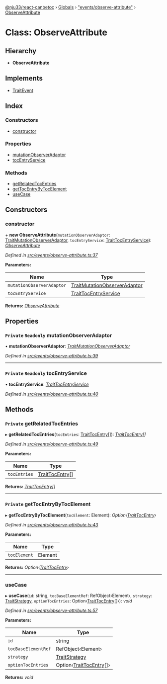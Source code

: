 [@nju33/react-canbetoc](../README.md) › [Globals](../globals.md) › ["events/observe-attribute"](../modules/_events_observe_attribute_.md) › [ObserveAttribute](_events_observe_attribute_.observeattribute.md)

# Class: ObserveAttribute

## Hierarchy

* **ObserveAttribute**

## Implements

* [TraitEvent](../interfaces/_events_event_.traitevent.md)

## Index

### Constructors

* [constructor](_events_observe_attribute_.observeattribute.md#constructor)

### Properties

* [mutationObserverAdaptor](_events_observe_attribute_.observeattribute.md#private-readonly-mutationobserveradaptor)
* [tocEntryService](_events_observe_attribute_.observeattribute.md#private-readonly-tocentryservice)

### Methods

* [getRelatedTocEntries](_events_observe_attribute_.observeattribute.md#private-getrelatedtocentries)
* [getTocEntryByTocElement](_events_observe_attribute_.observeattribute.md#private-gettocentrybytocelement)
* [useCase](_events_observe_attribute_.observeattribute.md#usecase)

## Constructors

###  constructor

\+ **new ObserveAttribute**(`mutationObserverAdaptor`: [TraitMutationObserverAdaptor](../interfaces/_entities_mutation_observer_adaptor_.traitmutationobserveradaptor.md), `tocEntryService`: [TraitTocEntryService](../interfaces/_entities_toc_entry_service_.traittocentryservice.md)): *[ObserveAttribute](_events_observe_attribute_.observeattribute.md)*

*Defined in [src/events/observe-attribute.ts:37](https://github.com/nju33/react-canbetoc/blob/118b6f6/src/events/observe-attribute.ts#L37)*

**Parameters:**

Name | Type |
------ | ------ |
`mutationObserverAdaptor` | [TraitMutationObserverAdaptor](../interfaces/_entities_mutation_observer_adaptor_.traitmutationobserveradaptor.md) |
`tocEntryService` | [TraitTocEntryService](../interfaces/_entities_toc_entry_service_.traittocentryservice.md) |

**Returns:** *[ObserveAttribute](_events_observe_attribute_.observeattribute.md)*

## Properties

### `Private` `Readonly` mutationObserverAdaptor

• **mutationObserverAdaptor**: *[TraitMutationObserverAdaptor](../interfaces/_entities_mutation_observer_adaptor_.traitmutationobserveradaptor.md)*

*Defined in [src/events/observe-attribute.ts:39](https://github.com/nju33/react-canbetoc/blob/118b6f6/src/events/observe-attribute.ts#L39)*

___

### `Private` `Readonly` tocEntryService

• **tocEntryService**: *[TraitTocEntryService](../interfaces/_entities_toc_entry_service_.traittocentryservice.md)*

*Defined in [src/events/observe-attribute.ts:40](https://github.com/nju33/react-canbetoc/blob/118b6f6/src/events/observe-attribute.ts#L40)*

## Methods

### `Private` getRelatedTocEntries

▸ **getRelatedTocEntries**(`tocEntries`: [TraitTocEntry](../interfaces/_entities_toc_entry_.traittocentry.md)[]): *[TraitTocEntry](../interfaces/_entities_toc_entry_.traittocentry.md)[]*

*Defined in [src/events/observe-attribute.ts:49](https://github.com/nju33/react-canbetoc/blob/118b6f6/src/events/observe-attribute.ts#L49)*

**Parameters:**

Name | Type |
------ | ------ |
`tocEntries` | [TraitTocEntry](../interfaces/_entities_toc_entry_.traittocentry.md)[] |

**Returns:** *[TraitTocEntry](../interfaces/_entities_toc_entry_.traittocentry.md)[]*

___

### `Private` getTocEntryByTocElement

▸ **getTocEntryByTocElement**(`tocElement`: Element): *Option‹[TraitTocEntry](../interfaces/_entities_toc_entry_.traittocentry.md)›*

*Defined in [src/events/observe-attribute.ts:43](https://github.com/nju33/react-canbetoc/blob/118b6f6/src/events/observe-attribute.ts#L43)*

**Parameters:**

Name | Type |
------ | ------ |
`tocElement` | Element |

**Returns:** *Option‹[TraitTocEntry](../interfaces/_entities_toc_entry_.traittocentry.md)›*

___

###  useCase

▸ **useCase**(`id`: string, `tocBaseElementRef`: RefObject‹Element›, `strategy`: [TraitStrategy](../interfaces/_strategies_strategy_.traitstrategy.md), `optionTocEntries`: Option‹[TraitTocEntry](../interfaces/_entities_toc_entry_.traittocentry.md)[]›): *void*

*Defined in [src/events/observe-attribute.ts:57](https://github.com/nju33/react-canbetoc/blob/118b6f6/src/events/observe-attribute.ts#L57)*

**Parameters:**

Name | Type |
------ | ------ |
`id` | string |
`tocBaseElementRef` | RefObject‹Element› |
`strategy` | [TraitStrategy](../interfaces/_strategies_strategy_.traitstrategy.md) |
`optionTocEntries` | Option‹[TraitTocEntry](../interfaces/_entities_toc_entry_.traittocentry.md)[]› |

**Returns:** *void*

